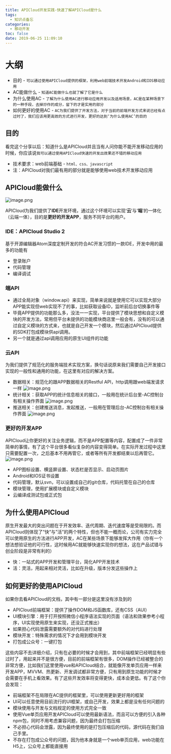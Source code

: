 ```yaml
---
title: APICloud开发实践-快速了解APICloud是什么
tags:
  - 知识点备忘
categories:
  - 移动开发
toc: false
date: 2019-06-25 11:09:10
---
```


# 大纲
- 目的 - `可以通过使用APICloud提供的框架，利用web前端技术开发Android和IOS移动应用`
- AC能做什么 - `知道AC能做什么也就了解了它是什么`
- 为什么使用AC - `了解为什么使用AC进行移动应用开发以及适用场景，AC是在某种场景下的一种手段，去掉炒作的成分，留下的才是实用的部分`
- 如何更好的使用AC - `AC为我们提供了开发方法，对于当前的前端开发方式来说已经有点过时了，我们应该用更高效的方式进行开发，更好的达到‘为什么使用AC’的目的`

## 目的
看完这个分享以后：知道什么是APICloud并且当有人问你能不能开发移动应用的时候，你应该说`我可以通过使用APICloud快速的开发出效果还不错的移动应用`
- 技术要求：web前端基础 - `html、css、javascript`
- 注：APICloud对我们最有用的部分就是能够使用web技术开发移动应用

<!-- more -->

## APICloud能做什么

![image.png](http://blogimage.houjiyi.com/FlK9frRdFBj9XWIR7edpBDdmiYg8)

APICloud为我们提供了**IDE**开发环境，通过这个环境可以实现‘**云**’与‘**端**’的一体化（云端一体），目的是**更好的开发APP**，服务不同平台的用户。

### IDE：APICloud Studio 2
基于开源编辑器Atom深度定制开发的符合AC开发习惯的一款IDE，开发中用的最多的功能有
- 登录账户
- 代码管理
- 编译调试

### 端API
- 通过全局对象（window.api）来实现，简单来说就是使用它可以实现大部分APP能实现但web实现不了的事，比如获取设备ID，监听前后台切换事件等
- 毕竟APP提供的功能那么多，没法一一实现，平台提供了模块思想和自定义模块的开发方法，常用但平台未提供的功能模块商店里一般会有，没有的可以通过自定义模块的方式来，也就是自己开发一个模块，然后通过APICloud提供的SDK打包成模块供api调用。
- 另一个就是通过api调用应用的原生UI组件的功能

### 云API
为我们提供了规范化的服务端技术实现方案，换句话说原来我们需要自己开发接口实现的一般性和通用的功能，在这里有对应的解决方案。
- 数据相关：规范化的跟APP数据相关的Restful API，http调用跟web端发请求一样
![image.png](http://blogimage.houjiyi.com/FiHZwS-EF8D0_k1Zg1G8VGYLkHQ3)
- 统计相关：获取APP的统计信息相关的接口，一般用在统计后台里-AC控制台有相关操作界面
![image.png](http://blogimage.houjiyi.com/FolLg8P75EnEEAJXaRzeNxL6LEOT)
- 推送相关：创建推送消息，发起推送，一般用在管理后台-AC控制台有相关操作界面
![image.png](http://blogimage.houjiyi.com/Fh2oI10JKZlP3norUJ5-eMLp8Yyc)

### 更好的开发APP
APICloud让你更好的关注业务逻辑，而不是APP配置等内容，配置成了一件非常简单的事情，有了这个平台很多看似复杂的内容变得简单。在实际开发过程中这里只需要配置一次，之后基本不用再管它，或者等所有开发都结束以后再管它。
![image.png](http://blogimage.houjiyi.com/Fr0ag4yTrUO0SBQgWEP19l1kpp2g)
- APP图标设置、横竖屏设置、状态栏是否显示、启动页图片
- Android和IOS证书设置
- 代码管理，默认svn，可以设置成自己的git仓库，代码托管在自己的仓库
- 模块管理，使用扩展模块或自定义模块
- 云编译成测试包或正式包

## 为什么使用APICloud
原生开发最大的突出问题在于开发效率、迭代周期、迭代速度等是受局限的。而APICloud则体现了“快“与”活”的两个特性，但也不能一概而论，公司有实力完全可以使用原生的方法进行APP开发，AC在某些场景下能够发挥大作用（你有一个想法想验证他的可行性，这时候用AC就能够快速实现你的想法，这在产品试错与创业阶段是非常有利的）
- 快：一站式的APP开发和管理平台，简化APP开发技术
- 活：灵活，用起来相对灵活，比如在升级，版本分发这些操作上

## 如何更好的使用APICloud
如果你去看APICloud的文档，其中有一部分是这里没有涉及到的
- APICloud前端框架：提供了操作DOM和JS函数库，还有CSS（AUI）
- UI模块引擎：用于打开按照微信小程序语法实现的页面（语法和效果参考小程序，UI实现使用原生来实现，还没正式推出）
- 如果担心代码泄露需要额外的对代码进行处理
- 模块开发：特殊需求的情况下才会用到模块开发
- 打包成公众号：一键打包

这些内容不去详细介绍，只有在必要的时候才会用到，其中前端框架已经明显有些过时了，用起来并不是很方便，目前的前端框架有很多，DOM操作已经被整合的非常方便，比如我们这里使用vue和APICloud结合，就能像开发单页应用一样来开发APP，MVVM、热更新、开发调试都非常方便，只有用到原生功能的时候才会需要在手机上看效果。有了这些开发效率将变得更快，成本会更低。有了这个你会发现：

- 前端框架不在局限在AC提供的框架里，可以使用更新更好用的框架
- UI可以任意使用目前流行的UI框架，或自己开发，效果上都是没有任何问题的
- 模块使用与开发与文档规定的使用方式完全一致
- 使用Vue单页应用开发APICloud可以使用最新语法，而且可以方便的引入各种npm包，同时不用考虑兼容问题，因为最终会打包压缩
- 不必担心代码会泄露，因为最终使用的是打包压缩后的代码，源代码在我们自己手里。
- 不存在打包成公众号的问题，因为他本身就是一个web单页应用，web功能在H5上，公众号上都能直接用
